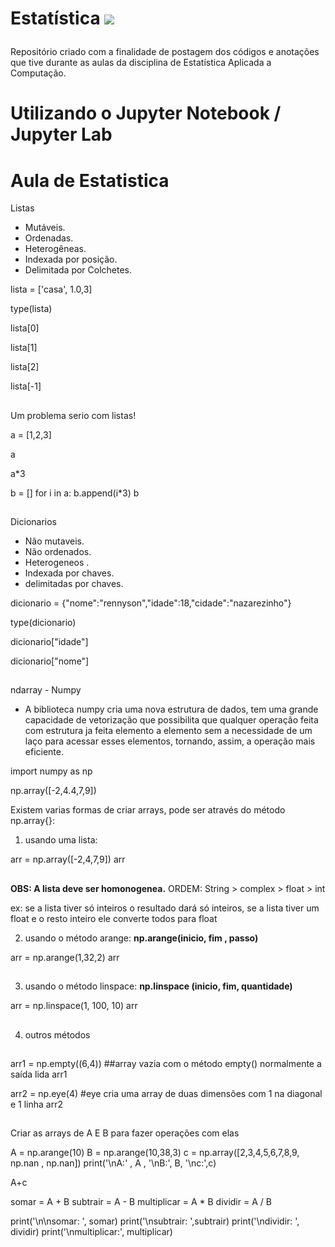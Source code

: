 # Estatística <img src="https://i.imgur.com/tewNNue.gif"/></p>
Repositório criado com a finalidade de postagem dos códigos e anotações que tive durante as aulas da disciplina de Estatística Aplicada a Computação.

# Utilizando o Jupyter Notebook / Jupyter Lab
# Aula de Estatistica 

Listas

- Mutáveis.
- Ordenadas.
- Heterogêneas.
- Indexada por posição.
- Delimitada por Colchetes.

lista = ['casa', 1.0,3]

type(lista)

lista[0]

lista[1]

lista[2]

lista[-1]
##
Um problema serio com listas!

a = [1,2,3]

a

a*3

b = []
for i in a:
    b.append(i*3)
b
##
Dicionarios

- Não mutaveis.
- Não ordenados.
- Heterogeneos .
- Indexada por chaves.
- delimitadas por chaves.

dicionario = {"nome":"rennyson","idade":18,"cidade":"nazarezinho"}

type(dicionario)

dicionario["idade"]

dicionario["nome"]
##
ndarray - Numpy

- A biblioteca numpy cria uma nova estrutura de dados, tem uma grande capacidade de vetorização que possibilita que qualquer operação feita com estrutura ja feita elemento a elemento sem a necessidade de um laço para acessar esses elementos, tornando, assim, a operação mais eficiente.

import numpy as np

np.array([-2,4.4,7,9])

Existem varias formas de criar arrays, pode ser através do método np.array{}:

1. usando uma lista:

arr = np.array([-2,4,7,9])
arr
##
**OBS: A lista deve ser homonogenea.**
ORDEM: String > complex > float > int 

ex: se a lista tiver só inteiros o resultado dará só inteiros,
se a lista tiver um float e o resto inteiro ele converte todos para float

2. usando o método arange: **np.arange(inicio, fim , passo)**

arr = np.arange(1,32,2)
arr
##
3. usando o método linspace: **np.linspace (inicio, fim, quantidade)**

arr = np.linspace(1, 100, 10)
arr
##
4. outros métodos
##
arr1 = np.empty((6,4)) ##array vazia com o método empty() normalmente a saída lida
arr1

arr2 = np.eye(4) #eye cria uma array de duas dimensões com 1 na diagonal e 1 linha
arr2
##
Criar as arrays de A E B para fazer operações com elas

A = np.arange(10)
B = np.arange(10,38,3)
c = np.array([2,3,4,5,6,7,8,9, np.nan , np.nan])
print('\nA:' , A , '\nB:', B, '\nc:',c)

A+c

somar = A + B
subtrair = A - B
multiplicar = A * B
dividir = A / B

print('\n\nsomar: ', somar)
print('\nsubtrair: ',subtrair)
print('\ndividir: ', dividir)
print('\nmultiplicar:', multiplicar)
##

